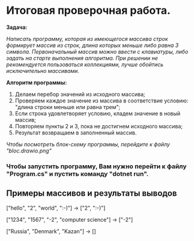 # Итоговая проверочная работа.

**Задача:**

*Написать программу, которая из имеющегося массива строк формирует массив из строк, длина которых меньше либо равна 3 символа. Первоначальный массив можно ввести с клавиатуры, либо задать на старте выполнения алгоритма. При решении не рекомендуется пользоваться коллекциями, лучше обойтись исключительно массивами.*

**Алгоритм программы:**
1. Делаем перебор значений из исходного массива;
2. Проверяем каждое значение из массива в соответствие условию: "длина строки меньше или равна трем";
3. Если строка удовлетворяет условию, кладем значение в новый массив;
4. Повторяем пункты 2 и 3, пока не достигнем исходного массива;
5. Результат возвращаем в заполненный массив.


*Чтобы посмотреть блок-схему программы, перейдите к файлу "bloc.drawio.png"*


### Чтобы запустить программу, Вам нужно перейти к файлу "Program.cs" и пустить команду "dotnet run".


## Примеры массивов и результаты выводов

["hello", "2", "world", ":-)"] -> ["2", ":-)"]

["1234", "1567", "-2", "computer science"] -> ["-2"]

["Russia", "Denmark", "Kazan"] -> []

